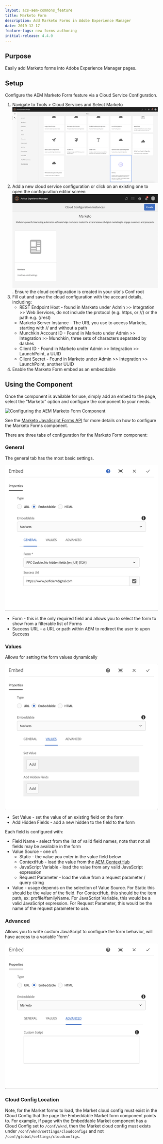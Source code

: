 ```yaml
---
layout: acs-aem-commons_feature
title: Marketo Form
description: Add Marketo Forms in Adobe Experience Manager
date: 2019-12-17
feature-tags: new forms authoring
initial-release: 4.4.0
---
```


## Purpose

Easily add Marketo forms into Adobe Experience Manager pages.

## Setup

Configure the AEM Marketo Form feature via a Cloud Service Configuration.

1. Navigate to Tools > Cloud Services and Select Marketo
    ![Marketo Cloud Configuration](images/Marketo-Cloud-Config.png)
2. Add a new cloud service configuration or click on an existing one to open the configuration editor screen
    ![Marketo Cloud Configuration Screen](images/Marketo-Cloud-Config-Screen.png). Ensure the cloud configuration is created in your site's Conf root
3. Fill out and save the cloud configuration with the account details, including:
    - REST Endpoint Host - found in Marketo under Admin >> Integration >> Web Services, do not include the protocol (e.g. https, or //) or the path e.g. (/rest)
    - Marketo Server Instance - The URL you use to access Marketo, starting with // and without a path
    - Munchkin Account ID - Found in Marketo under Admin >> Integration >> Munchkin, three sets of characters separated by dashes
    - Client ID - Found in Marketo under Admin >> Integration >> LaunchPoint, a UUID
    - Client Secret - Found in Marketo under Admin >> Integration >> LaunchPoint, another UUID
5. Enable the Marketo Form embed as an embeddable

## Using the Component

Once the component is available for use, simply add an embed to the page, select the "Marketo" option and configure the component to your needs.

![Configuring the AEM Marketo Form Component](images/Marketo-Form.gif)

See the [Marketo JavaScript Forms API](https://developers.marketo.com/javascript-api/forms/) for more details on how to configure the Marketo Forms component.

There are three tabs of configuration for the Marketo Form component:

### General

The general tab has the most basic settings.

![Marketo Form Component General Tab](images/General-Tab.png)

 - Form - this is the only required field and allows you to select the form to show from a filterable list of Forms
 - Success URL - a URL or path within AEM to redirect the user to upon Success

### Values

Allows for setting the form values dynamically

![Marketo Form Component Values Tab](images/Values-Tab.png)

 - Set Value - set the value of an existing field on the form
 - Add Hidden Fields - add a new hidden to the field to the form

 Each field is configured with:

 - Field Name - select from the list of valid field names, note that not all fields may be available in the form
 - Value Source - one of:
   - Static - the value you enter in the value field below
   - ContextHub - load the value from the [AEM ContextHub](https://helpx.adobe.com/experience-manager/6-3/sites/developing/using/contexthub.html)
   - JavaScript Variable - load the value from any valid JavaScript expression
   - Request Parameter - load the value from a request parameter / query string
 - Value - usage depends on the selection of Value Source. For Static this should be the value of the field. For ContextHub, this should be the item path, ex: profile/familyName. For JavaScript Variable, this would be a valid JavaScript expression. For Request Parameter, this would be the name of the request parameter to use.

### Advanced

Allows you to write custom JavaScript to configure the form behavior, will have access to a variable 'form'

![Marketo Form Component Advanced Tab](images/Advanced-Tab.png)

### Cloud Config Location

Note, for the Market forms to load, the Market cloud config must exist in the Cloud Config that the page the Embeddable Market form component points to. For example, if page with the Embeddable Market component has a Cloud Config set to `/conf/wknd`, then the Market cloud config must exists under `/conf/wknd/settings/cloudconfigs` and not `/conf/global/settings/cloudconfigs`.
